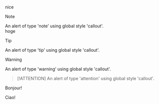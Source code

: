 nice

<!-- tabs:start -->

<!-- tab:問題文 -->

> [!NOTE]
> An alert of type 'note' using global style 'callout'.  
> hoge

> [!TIP]
> An alert of type 'tip' using global style 'callout'.

> [!WARNING]
> An alert of type 'warning' using global style 'callout'.

> [!ATTENTION]
> An alert of type 'attention' using global style 'callout'.

<!-- tab:ヒント -->

Bonjour!

<!-- tab:Italian -->

Ciao!

<!-- tabs:end -->

<!-- tabs:start -->
